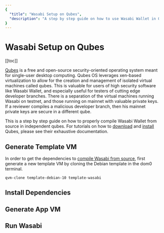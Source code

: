 ```yaml
---
{
  "title": "Wasabi Setup on Qubes",
  "description": "A step by step guide on how to use Wasabi Wallet in Qubes OS. This is the Wasabi documentation, an archive of knowledge about the open-source, non-custodial and privacy-focused Bitcoin wallet for desktop."
}
---
```


# Wasabi Setup on Qubes

[[toc]]

[Qubes](https://qubes-os.org/) is a free and open-source security-oriented operating system meant for single-user desktop computing.
Qubes OS leverages xen-based virtualization to allow for the creation and management of isolated virtual machines called qubes.
This is valuable for users of high security software like Wasabi Wallet, and especially useful for testers of cutting edge developer branches.
There is a separation of the virtual machines running Wasabi on testnet, and those running on mainnet with valuable private keys.
If a reviewer compiles a malicious developer branch, then his mainnet private keys are secure in a different qube.

This is a step by step guide on how to properly compile Wasabi Wallet from source in independent qubes.
For tutorials on how to [download](https://www.qubes-os.org/downloads/) and [install](https://www.qubes-os.org/doc/installation-guide/) Qubes, please see their exhaustive documentation.

## Generate Template VM

In order to get the dependencies to [compile Wasabi from source](/using-wasabi/BuildSource.md), first generate a new template VM by cloning the Debian template in the dom0 terminal.

```
qvm-clone template-debian-10 template-wasabi
```

## Install Dependencies

## Generate App VM

## Run Wasabi
